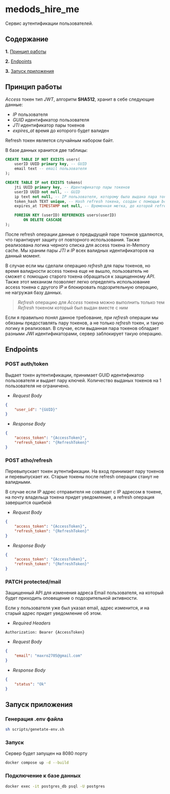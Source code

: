# **medods_hire_me**
Сервис аутентификации пользователей. 

## **Содержание**

**1.** [Принцип работы](#принцип-работы)

**2.** [Endpoints](#endpoints)

**3.** [Запуск приложения](#запуск-приложения)

## **Принцип работы**
*Access* токен тип *JWT*, алгоритм **SHA512**, хранит в себе следующие данные:
- *IP* пользователя
- *GUID* идентификатор пользователя
- *JTI* идентификатор пары токенов
- *expires_at* время до которого будет валиден

Refresh токен является случайным набором байт.

В базе данных хранится две таблицы:
```sql
CREATE TABLE IF NOT EXISTS users(
    userID UUID primary key, -- GUID 
    email text -- email пользователя
);

CREATE TABLE IF not EXISTS tokens(
    jti UUID primary key, -- Идентификатор пары токенов
    userID UUID not null, -- GUID
    ip text not null, -- IP пользователя, которому была выдана пара токенов
    token_hash TEXT unique, -- Hash refresh токена, создан с помощью bcrypt
    expires_at TIMESTAMP not null, -- Временная метка, до которой refresh токен будет валиден

    FOREIGN KEY (userID) REFERENCES users(userID)
        ON DELETE CASCADE
);
```
После refresh операции данные о предыдущей паре токенов удаляются, что гарантирует защиту от повторного использования.
Также реализована логика черного списка для access токена in-Memory cache. Мы храним пары *JTI* и *IP* всех валидных идентификаторов на данный момент. 

В случае если мы сделали операцию _refresh_ для пары токенов, но время валидности access токена еще не вышло, пользователь не сможет с помощью старого токена обращаться к защищенному *API*. Также этот механизм позволяет легко определять использование access токена с другого *IP* и блокировать подозрительную операцию, не нагружая базу данных.

> *Refresh* операцию для *Access* токена можно выполнить только тем *Refresh* токеном который был выдан вместе с ним

Если я правильно понял данное требование, при _refresh_ операции мы обязаны предоставлять пару токенов, а не только *refresh* токен, и такую логику я реализовал.  В случае, если выданная пара токенов обладает разными *JWI* идентификаторами, сервер заблокирует такую операцию.


## **Endpoints**
### **POST auth/token**
Выдает токен аутентификации, принимает GUID идентификатор пользователя и выдает пару ключей. Количество выданых токенов на 1 пользователя не ограничено.
- _Request Body_  
```json
{
    "user_id": "{GUID}"
}
```
- _Response Body_
```json
{
    "access_token": "{AccessToken}",
    "refresh_token": "{RefreshToken}"
}
```

### **POST atho/refresh**
Перевыпускает токен аутентификации.
На вход принимает пару токенов и перевыпускает их. Старые токены после refresh операции станут не валидными.

В случае если IP адрес отправителя не совпадет с IP адресом в токене, на почту владельца токена придет уведомление, а refresh операция завершится ошибкой
- _Request Body_  
```json
{
    "access_token": "{AccessToken}",
    "refresh_token": "{RefreshToken}"
}
```
- _Response Body_
```json
{
    "access_token": "{AccessToken}",
    "refresh_token": "{RefreshToken}"
}
```


### **PATCH protected/mail**
Защищенный API для изменения адреса Email пользователя, на который будет приходить оповещение о подозрительной активности.

Если у пользователя уже был указал email, адрес изменится, и на старый адрес придет уведомление об этом.    
- _Required Headers_
```http
Authorization: Bearer {AccessToken}
```

- _Request Body_ 
```json
{
    "email": "maxro2705@gmail.com"
}
```
- _Response Body_
```json
{
    "status": "Ok"
}
```

## **Запуск приложения**
### **Генерация .env файла**
```bash
sh scripts/genetate-env.sh
```

### **Запуск**
Сервер будет запущен нa 8080 порту
```bash
docker compose up -d --build
```

### **Подключение к базе данных**
```bash
docker exec -it postgres_db psql -U postgres
```
